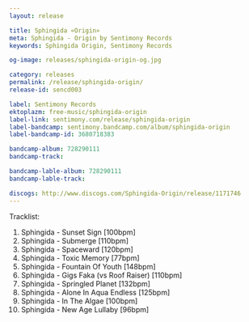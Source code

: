 ```yaml
---
layout: release

title: Sphingida «Origin»
meta: Sphingida - Origin by Sentimony Records
keywords: Sphingida Origin, Sentimony Records

og-image: releases/sphingida-origin-og.jpg

category: releases
permalink: /release/sphingida-origin/
release-id: sencd003

label: Sentimony Records
ektoplazm: free-music/sphingida-origin
label-link: sentimony.com/release/sphingida-origin
label-bandcamp: sentimony.bandcamp.com/album/sphingida-origin
label-bandcamp-id: 3680718383

bandcamp-album: 728290111
bandcamp-track: 

bandcamp-lable-album: 728290111
bandcamp-lable-track: 

discogs: http://www.discogs.com/Sphingida-Origin/release/1171746
---
```


Tracklist:

01. Sphingida - Sunset Sign [100bpm]
02. Sphingida - Submerge [110bpm]
03. Sphingida - Spaceward [120bpm]
04. Sphingida - Toxic Memory [77bpm]
05. Sphingida - Fountain Of Youth [148bpm]
06. Sphingida - Gigs Faka (vs Roof Raiser) [110bpm]
07. Sphingida - Springled Planet [132bpm]
08. Sphingida - Alone In Aqua Endless [125bpm]
09. Sphingida - In The Algae [100bpm]
10. Sphingida - New Age Lullaby [96bpm]
